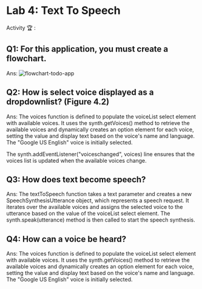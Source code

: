 # Lab 4: Text To Speech

Activity 🏆 :
## Q1: For this application, you must create a flowchart.
Ans:
![flowchart-todo-app](http://www.plantuml.com/plantuml/png/TSzDJkmm40JWlKzHcbLoXPV56mHhDi01J5mPB1ptoDr1pEs97NuoGgpzTLNvgEQBBNDo5YqHDo7WqPyK9hWNetCDk7zFoW9bucWAZop6QlpgRVM3YnEwUl696Fxti1TcT1Tgxu0jOannV5L8nk6hwu3dnKpoKD5Tr7Fob_thBC6duJk1sLYqjIBcsW7Zks6AJA6nsv-E1__6VNvTMLEtbDyZr-jQtC9DsZVhsMwOBkD8LSnKzQVsogH4bwM_bYn5ofNB8Kvkh_-ocrIJipioXsLE7m00)
## Q2: How is select voice displayed as a dropdownlist? (Figure 4.2)
Ans:
The voices function is defined to populate the voiceList select element with available voices. It uses the synth.getVoices() method to retrieve the available voices and dynamically creates an option element for each voice, setting the value and display text based on the voice's name and language. The "Google US English" voice is initially selected.

The synth.addEventListener("voiceschanged", voices) line ensures that the voices list is updated when the available voices change.

## Q3: How does text become speech?
Ans:
The textToSpeech function takes a text parameter and creates a new SpeechSynthesisUtterance object, which represents a speech request. It iterates over the available voices and assigns the selected voice to the utterance based on the value of the voiceList select element. The synth.speak(utterance) method is then called to start the speech synthesis.

## Q4: How can a voice be heard?
Ans:
The voices function is defined to populate the voiceList select element with available voices. It uses the synth.getVoices() method to retrieve the available voices and dynamically creates an option element for each voice, setting the value and display text based on the voice's name and language. The "Google US English" voice is initially selected.

<!--
            JavaScript adv: Lab 4
            Group:
            1. Name: ISMAIL BIN AMAN, Matrix No: SX211939ECJHF04, Github ID: oldpistol
            2. Name: SEPRIYANDI BIN AGUSR, Matrix No: SX211697ECRHF04, Github ID: sepz36
            3. Name: MUHAMMAD AZAM BIN AZMAN, Matrix No: SX211707ECRHF04, Github ID: Azamazman96
            4. Name: MUHAMMAD BADRUL AMIN BIN MASROL, Matrix No: SX220346ECJHS04, Github ID: badz20  
-->